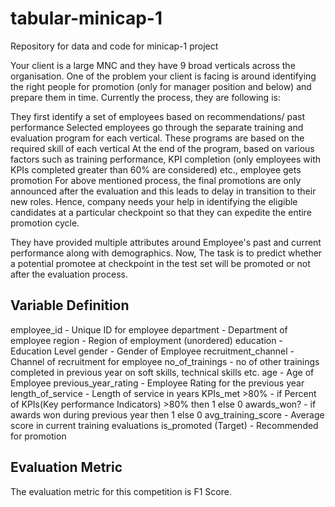 # tabular-minicap-1
Repository for data and code for minicap-1 project

Your client is a large MNC and they have 9 broad verticals across the organisation. One of the problem your client is facing is around identifying the right people for promotion (only for manager position and below) and prepare them in time. Currently the process, they are following is:

They first identify a set of employees based on recommendations/ past performance
Selected employees go through the separate training and evaluation program for each vertical. These programs are based on the required skill of each vertical
At the end of the program, based on various factors such as training performance, KPI completion (only employees with KPIs completed greater than 60% are considered) etc., employee gets promotion
For above mentioned process, the final promotions are only announced after the evaluation and this leads to delay in transition to their new roles. Hence, company needs your help in identifying the eligible candidates at a particular checkpoint so that they can expedite the entire promotion cycle.

They have provided multiple attributes around Employee's past and current performance along with demographics. Now, The task is to predict whether a potential promotee at checkpoint in the test set will be promoted or not after the evaluation process.

## Variable	Definition

employee_id	- Unique ID for employee
department - Department of employee
region - Region of employment (unordered)
education	- Education Level
gender - Gender of Employee
recruitment_channel - Channel of recruitment for employee
no_of_trainings - no of other trainings completed in previous year on soft skills, technical skills etc.
age - Age of Employee
previous_year_rating - Employee Rating for the previous year
length_of_service - Length of service in years
KPIs_met >80% - if Percent of KPIs(Key performance Indicators) >80% then 1 else 0
awards_won?	- if awards won during previous year then 1 else 0
avg_training_score - Average score in current training evaluations
is_promoted	(Target) - Recommended for promotion

## Evaluation Metric

The evaluation metric for this competition is F1 Score.
